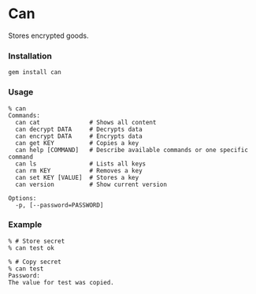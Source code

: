 # Can

Stores encrypted goods.


### Installation

    gem install can


### Usage

    % can
    Commands:
      can cat              # Shows all content
      can decrypt DATA     # Decrypts data
      can encrypt DATA     # Encrypts data
      can get KEY          # Copies a key
      can help [COMMAND]   # Describe available commands or one specific command
      can ls               # Lists all keys
      can rm KEY           # Removes a key
      can set KEY [VALUE]  # Stores a key
      can version          # Show current version

    Options:
      -p, [--password=PASSWORD]

### Example

    % # Store secret
    % can test ok

    % # Copy secret
    % can test
    Password:
    The value for test was copied.
